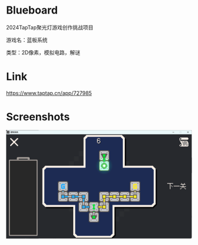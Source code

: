 # Blueboard

2024TapTap聚光灯游戏创作挑战项目

游戏名：蓝板系统

类型：2D像素，模拟电路，解谜

# Link

https://www.taptap.cn/app/727985

# Screenshots

![6.png](.screenshots/6.png)
